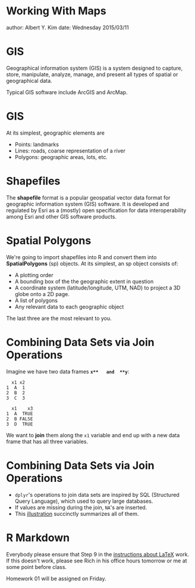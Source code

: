 Working With Maps
========================================================
author: Albert Y. Kim
date: Wednesday 2015/03/11





GIS
========================================================
Geographical information system (GIS) is a system designed to capture, store, manipulate, analyze, manage, and present all types of spatial or geographical data.

Typical GIS software include ArcGIS and ArcMap.




GIS
========================================================
At its simplest, geographic elements are

* Points: landmarks
* Lines: roads, coarse representation of a river
* Polygons: geographic areas, lots, etc.


Shapefiles
========================================================
The **shapefile** format is a popular geospatial vector data format for geographic information system (GIS) software. It is developed and regulated by Esri as a (mostly) open specification for data interoperability among Esri and other GIS software products.



Spatial Polygons
========================================================

We're going to import shapefiles into R and convert them into **SpatialPolygons** (sp) objects.  At its simplest, an sp object consists of:

* A plotting order
* A bounding box of the the geographic extent in question
* A coordinate system (latitude/longitude, UTM, NAD) to project a 3D globe onto a 2D page.
* A list of polygons
* Any relevant data to each geographic object

The last three are the most relevant to you.


Combining Data Sets via Join Operations
========================================================
Imagine we have two data frames **`x**   and  **y`**:


```
  x1 x2
1  A  1
2  B  2
3  C  3
```

```
  x1    x3
1  A  TRUE
2  B FALSE
3  D  TRUE
```

We want to **join** them along the `x1` variable and end up with a new data frame that has all three variables.



Combining Data Sets via Join Operations
========================================================

* `dplyr`'s operations to join data sets are inspired by SQL (Structured Query Language), which used to query large databases.
* If values are missing during the join, `NA`'s are inserted.
* This [illustration](https://twitter.com/yutannihilation/status/551572539697143808) succinctly summarizes all of them.



R Markdown
========================================================

Everybody please ensure that Step 9 in the [instructions about LaTeX](http://reed.edu/data-at-reed/software/R/r_studio.html) work.  If this doesn't work, please see Rich in his office hours tomorrow or me at some point before class.

Homework 01 will be assigned on Friday.
